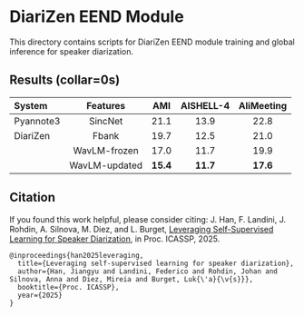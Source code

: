 # DiariZen EEND Module
This directory contains scripts for DiariZen EEND module training and global inference for speaker diarization. 


## Results (collar=0s)
| System     | Features       | AMI  | AISHELL-4 | AliMeeting |
|:------------|:----------------:|:------:|:------------:|:------------:|
| Pyannote3  | SincNet        | 21.1 | 13.9       | 22.8       |
| DiariZen   | Fbank          | 19.7 | 12.5       | 21.0       |
|            | WavLM-frozen   | 17.0 | 11.7       | 19.9       |
|            | WavLM-updated  | **15.4** | **11.7**       | **17.6**       |


## Citation
If you found this work helpful, please consider citing:
J. Han, F. Landini, J. Rohdin, A. Silnova, M. Diez, and L. Burget, [Leveraging Self-Supervised Learning for Speaker Diarization](https://arxiv.org/pdf/2409.09408), in Proc. ICASSP, 2025.
```
@inproceedings{han2025leveraging,
  title={Leveraging self-supervised learning for speaker diarization},
  author={Han, Jiangyu and Landini, Federico and Rohdin, Johan and Silnova, Anna and Diez, Mireia and Burget, Luk{\'a}{\v{s}}},
  booktitle={Proc. ICASSP},
  year={2025}
}

```
